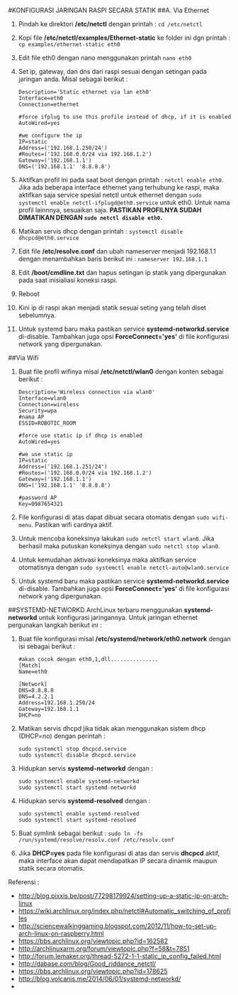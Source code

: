 #KONFIGURASI JARINGAN RASPI SECARA STATIK
##A. Via Ethernet
1.	Pindah ke direktori **/etc/netctl** dengan printah : `cd /etc/netctl`
2.	Kopi file **/etc/netctl/examples/Ethernet-static** ke folder ini dgn printah : 
    `cp examples/ethernet-static eth0`
3.	Edit file eth0 dengan nano menggunakan printah `nano eth0`
4.	Set ip, gateway, dan dns dari raspi sesuai dengan setingan pada jaringan anda. Misal sebagai berikut :
	```
    Description='Static ethernet via lan eth0'
	Interface=eth0
	Connection=ethernet

	#force ifplug to use this profile instead of dhcp, if it is enabled
	AutoWired=yes

	#we configure the ip
	IP=static
	Address=('192.168.1.250/24')
	#Routes=('192.168.0.0/24 via 192.168.1.2')
	Gateway=('192.168.1.1')
	DNS=('192.168.1.1' '8.8.8.8')
	```

5.	Aktifkan profil ini pada saat boot dengan printah : `netctl enable eth0`. Jika ada beberapa interface ethernet yang terhubung ke raspi, maka aktifkan saja service spesial netctl untuk ethernet dengan `sudo systemctl enable netctl-ifplugd@eth0.service` untuk eth0. Untuk nama profil lainnnya, sesuaikan saja. **PASTIKAN PROFILNYA SUDAH DIMATIKAN DENGAN `sudo netctl disable eth0`.**
6.	Matikan servis dhcp dengan printah : `systemctl disable dhcpcd@eth0.service`
7.	Edit file **/etc/resolve.conf** dan ubah nameserver menjadi 192.168.1.1 dengan menambahkan baris berikut ini : `nameserver 192.168.1.1`
8.	Edit **/boot/cmdline.txt** dan hapus setingan ip statik yang dipergunakan pada saat inisialiasi koneksi raspi.
9.	Reboot
10.	Kini ip di raspi akan menjadi statik sesuai seting yang telah diset sebelumnya.
11.	Untuk systemd baru maka pastikan service **systemd-networkd.service** di-disable. Tambahkan juga opsi **ForceConnect='yes'** di file konfigurasi network yang dipergunakan.

##Via Wifi
1. Buat file profil wifinya misal **/etc/netctl/wlan0** dengan konten sebagai berikut :
	```
	Description='Wireless connection via wlan0'
	Interface=wlan0
	Connection=wireless
	Security=wpa
	#nama AP
	ESSID=ROBOTIC_ROOM
	
	#force use static ip if dhcp is enabled
	AutoWired=yes
	
	#we use static ip
	IP=static
	Address=('192.168.1.251/24')
	#Routes=('192.168.0.0/24 via 192.168.1.2')
	Gateway=('192.168.1.1')
	DNS=('192.168.1.1' '8.8.8.8')
	
	#password AP
	Key=0987654321
	```

2. File konfigurasi di atas dapat dibuat secara otomatis dengan `sudo wifi-menu`. Pastikan wifi cardnya aktif.
3. Untuk mencoba koneksinya lakukan `sudo netctl start wlan0`. Jika berhasil maka putuskan koneksinya dengan `sudo netctl stop wlan0`.
3. Untuk kemudahan aktivasi koneksinya maka aktifkan service otomatisnya dengan `sudo systemctl enable netctl-auto@wlan0.service`
4. Untuk systemd baru maka pastikan service **systemd-networkd.service** di-disable. Tambahkan juga opsi **ForceConnect='yes'** di file konfigurasi network yang dipergunakan.

##SYSTEMD-NETWORKD
ArchLinux terbaru menggunakan **systemd-networkd** untuk konfigurasi jaringannya. Untuk jaringan ethernet pergunakan langkah berikut ini :

1. Buat file konfigurasi misal **/etc/systemd/network/eth0.network** dengan isi sebagai berikut :
	
	```
	#akan cocok dengan eth0,1,dll...............
	[Match]
	Name=eth0
	
	[Network]
	DNS=8.8.8.8
	DNS=4.2.2.1
	Address=192.168.1.250/24
	Gateway=192.168.1.1
	DHCP=no
	```
	
2. Matikan servis dhcpd jika tidak akan menggunakan sistem dhcp (DHCP=no) dengan perintah :
	```
	sudo systemctl stop dhcpcd.service
	sudo systemctl disable dhcpcd.service
	```

3. Hidupkan servis **systemd-networkd** dengan :
	```
	sudo systemctl enable systemd-networkd
	sudo systemctl start systemd-networkd
	```
	
4. Hidupkan servis **systemd-resolved** dengan :
	```
	sudo systemctl enable systemd-resolved
	sudo systemctl start systemd-resolved
	```
	
5. Buat symlink sebagai berikut : `sudo ln -fs /run/systemd/resolve/resolv.conf /etc/resolv.conf`
6. Jika **DHCP=yes** pada file konfigurasi di atas dan servis **dhcpcd** aktif, maka interface akan dapat mendapatkan IP secara dinamik maupun statik secara otomatis.

Referensi :
 - http://blog.pixxis.be/post/77298179924/setting-up-a-static-ip-on-arch-linux
 - https://wiki.archlinux.org/index.php/netctl#Automatic_switching_of_profiles
 - http://sciencewalkinggaming.blogspot.com/2012/11/how-to-set-up-arch-linux-on-raspberry.html
 - https://bbs.archlinux.org/viewtopic.php?id=162582
 - http://archlinuxarm.org/forum/viewtopic.php?f=58&t=7851
 - http://forum.lemaker.org/thread-5272-1-1-static_ip_config_failed.html
 - http://dabase.com/blog/Good_riddance_netctl/
 - https://bbs.archlinux.org/viewtopic.php?id=178625
 - http://blog.volcanis.me/2014/06/01/systemd-networkd/
 - 
